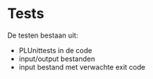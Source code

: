 # Tests
De testen bestaan uit:
- PLUnittests in de code
- input/output bestanden
- input bestand met verwachte exit code
